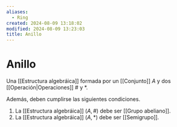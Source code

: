 ```yaml
---
aliases:
  - Ring
created: 2024-08-09 13:18:02
modified: 2024-08-09 13:23:03
title: Anillo
---
```


# Anillo

Una [[Estructura algebráica]] formada por un [[Conjunto]] $A$ y dos [[Operación|Operaciones]] $\#$ y $*$.

Además, deben cumplirse las siguientes condiciones.

1. La [[Estructura algebráica]] $(A, \#)$ debe ser [[Grupo abeliano]].
2. La [[Estructura algebráica]] $(A, *)$ debe ser [[Semigrupo]].
